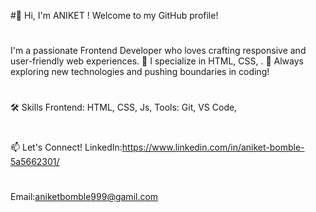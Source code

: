 #👋 Hi, I'm ANIKET !
Welcome to my GitHub profile!
#

I'm a passionate Frontend Developer who loves crafting responsive and user-friendly web experiences.
🌟 I specialize in HTML, CSS, .
🚀 Always exploring new technologies and pushing boundaries in coding!
#


🛠️ Skills
Frontend: HTML, CSS, Js,
Tools: Git, VS Code, 
#
#
📫 Let's Connect!
LinkedIn:https://www.linkedin.com/in/aniket-bomble-5a5662301/
#
Email:aniketbomble999@gamil.com
